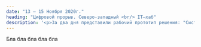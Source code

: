 ```yaml
---
date: "13 – 15 Ноября 2020г."
heading: "Цифровой прорыв. Северо-западный <br/> IT–хаб"
description: '<p>За два дня представили рабочий прототип решения: "Система управления профессиональным образованием". Разработали с командой информационную среду для абитуриентов...</p>'
---
```

<p>Бла бла бла бла бла</p>
